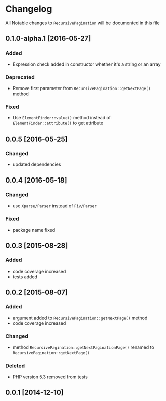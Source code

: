 # Changelog
All Notable changes to `RecursivePagination` will be documented in this file

## 0.1.0-alpha.1 [2016-05-27]

### Added
- Expression check added in constructor whether it's a string or an array 

### Deprecated
- Remove first parameter from `RecursivePagination::getNextPage()` method

### Fixed
- Use `ElementFinder::value()` method instead of `ElementFinder::attribute()` to get attribute 

## 0.0.5 [2016-05-25]

### Changed
- updated dependencies

## 0.0.4 [2016-05-18]

### Changed
- use `Xparse/Parser` instead of `Fiv/Parser`

### Fixed
- package name fixed

## 0.0.3 [2015-08-28]

### Added 
- code coverage increased
- tests added

## 0.0.2 [2015-08-07]

### Added
- argument added to `RecursivePagination::getNextPage()` method
- code coverage increased

### Changed 
- method `RecursivePagination::getNextPaginationPage()` renamed to `RecursivePagination::getNextPage()` 

### Deleted 
- PHP version 5.3 removed from tests

## 0.0.1 [2014-12-10]